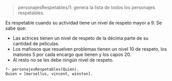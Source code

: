 > personajesRespetables/1: genera la lista de todos los personajes respetables. 

Es respetable cuando su actividad tiene un nivel de respeto mayor a 9. Se sabe que:

* Las actrices tienen un nivel de respeto de la décima parte de su cantidad de peliculas.
* Los mafiosos que resuelven problemas tienen un nivel 10 de respeto, los matones 5 por cada encargo que tienen y los capos 20. 
* Al resto no se les debe ningún nivel de respeto. 

```
?- personajesRespetables(Quien).
Quien = [marsellus, vincent, winston].
```
